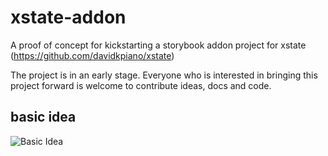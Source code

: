 # xstate-addon
A proof of concept for kickstarting a storybook addon project for xstate (https://github.com/davidkpiano/xstate)

The project is in an early stage. 
Everyone who is interested in bringing this project forward is welcome to contribute ideas, docs and code.

## basic idea
![Basic Idea](https://github.com/do-wa/xstate-addon/blob/master/poc.gif)
